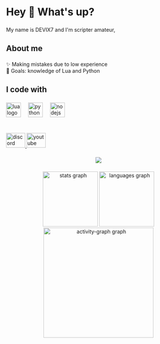 <h1 align="left">Hey 👋 What's up?</h1>

###

<p align="left">My name is DEVIX7 and I'm scripter amateur,</p>

###

<h2 align="left">About me</h2>

###

<p align="left">✨ Making mistakes due to low experience <br>🎯 Goals: knowledge of Lua and Python</p>

###

<h2 align="left">I code with</h2>

###

<div align="left">
  <img src="https://img.shields.io/badge/Lua-2C2D72?logo=lua&logoColor=white&style=for-the-badge" height="40" alt="lua logo"  />
  <img width="12" />
  <img src="https://img.shields.io/badge/Python-3776AB?logo=python&logoColor=white&style=for-the-badge" height="40" alt="python logo"  />
  <img width="12" />
  <img src="https://img.shields.io/badge/Node.js-339933?logo=nodedotjs&logoColor=white&style=for-the-badge" height="40" alt="nodejs logo"  />
</div>

###

<br clear="both">

<div align="left">
  <a href="https://discord.com/users/463623487987122186" target="_blank">
    <img src="https://raw.githubusercontent.com/maurodesouza/profile-readme-generator/master/src/assets/icons/social/discord/default.svg" width="52" height="40" alt="discord logo"  />
  </a>
  <a href="https://www.youtube.com/@devix7_" target="_blank">
    <img src="https://raw.githubusercontent.com/maurodesouza/profile-readme-generator/master/src/assets/icons/social/youtube/default.svg" width="52" height="40" alt="youtube logo"  />
  </a>
</div>

###

<div align="center">
  <img src="https://visitor-badge.laobi.icu/badge?page_id=devix7.devix7&left_color=black&right_color=blue"  />
</div>

###

<div align="center">
  <img src="https://github-readme-stats.vercel.app/api?username=devix7&hide_title=false&hide_rank=false&show_icons=true&include_all_commits=true&count_private=true&disable_animations=false&theme=dracula&locale=en&hide_border=false&order=1" height="150" alt="stats graph"  />
  <img src="https://github-readme-stats.vercel.app/api/top-langs?username=devix7&locale=en&hide_title=false&layout=compact&card_width=320&langs_count=5&theme=dracula&hide_border=false&order=2" height="150" alt="languages graph"  />
  <img src="https://github-readme-activity-graph.vercel.app/graph?username=devix7&radius=16&theme=react&area=true&order=5" height="300" alt="activity-graph graph"  />
</div>

###
